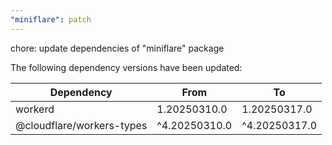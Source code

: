 ```yaml
---
"miniflare": patch
---
```


chore: update dependencies of "miniflare" package

The following dependency versions have been updated:

| Dependency                | From          | To            |
| ------------------------- | ------------- | ------------- |
| workerd                   | 1.20250310.0  | 1.20250317.0  |
| @cloudflare/workers-types | ^4.20250310.0 | ^4.20250317.0 |
